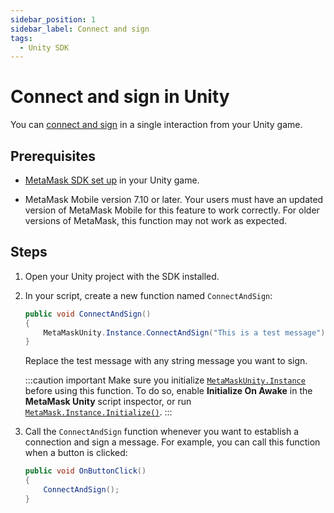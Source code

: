 ```yaml
---
sidebar_position: 1
sidebar_label: Connect and sign
tags:
  - Unity SDK
---
```


# Connect and sign in Unity

You can [connect and sign](../../javascript/connect-and-sign.md) in a single interaction from your Unity game.

## Prerequisites

- [MetaMask SDK set up](index.md) in your Unity game.

- MetaMask Mobile version 7.10 or later.
  Your users must have an updated version of MetaMask Mobile for this feature to work correctly.
  For older versions of MetaMask, this function may not work as expected.

## Steps

1. Open your Unity project with the SDK installed.

2. In your script, create a new function named `ConnectAndSign`:

    ```csharp
    public void ConnectAndSign()
    {
        MetaMaskUnity.Instance.ConnectAndSign("This is a test message");
    }
    ```

    Replace the test message with any string message you want to sign.

    :::caution important
    Make sure you initialize [`MetaMaskUnity.Instance`](../../../../reference/sdk-unity-api.md#instance)
    before using this function.
    To do so, enable **Initialize On Awake** in the **MetaMask Unity** script inspector, or run
    [`MetaMask.Instance.Initialize()`](../../../../reference/sdk-unity-api.md#initialize).
    :::

3. Call the `ConnectAndSign` function whenever you want to establish a connection and sign a message.
    For example, you can call this function when a button is clicked:

    ```csharp
    public void OnButtonClick()
    {
        ConnectAndSign();
    }
    ```
